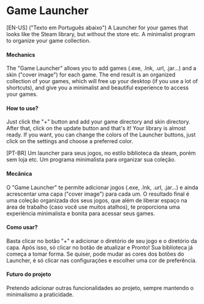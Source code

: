 # Game Launcher
[EN-US] ("Texto em Português abaixo")
A Launcher for your games that looks like the Steam library, but without the store etc. A minimalist program to organize your game collection.

#### Mechanics
The "Game Launcher" allows you to add games (.exe, .lnk, .url, .jar...) and a skin ("cover image") for each game. The end result is an organized collection of your games, which will free up your desktop (if you use a lot of shortcuts), and give you a minimalist and beautiful experience to access your games.

#### How to use?
Just click the "+" button and add your game directory and skin directory. After that, click on the update button and that's it! Your library is almost ready. If you want, you can change the colors of the Launcher buttons, just click on the settings and choose a preferred color.

[PT-BR]
Um launcher para seus jogos, no estilo biblioteca da steam, porém sem loja etc. Um programa minimalista para organizar sua coleção.

#### Mecânica
O "Game Launcher" te permite adicionar jogos (.exe, .lnk, .url, .jar...) e ainda acrescentar uma capa ("cover image") para cada um. O resultado final é uma coleção organizada dos seus jogos, que além de liberar espaço na área de trabalho (caso você use muitos atalhos), te proporciona uma experiència minimalista e bonita para acessar seus games.

#### Como usar?
Basta clicar no botão "+" e adicionar o diretório de seu jogo e o diretório da capa. Após isso, só clicar no botão de atualizar e Pronto! Sua biblioteca já começa a tomar forma. Se quiser, pode mudar as cores dos botões do Launcher, é só clicar nas configurações e escolher uma cor de preferência.

#### Futuro do projeto
Pretendo adicionar outras funcionalidades ao projeto, sempre mantendo o minimalismo a praticidade.